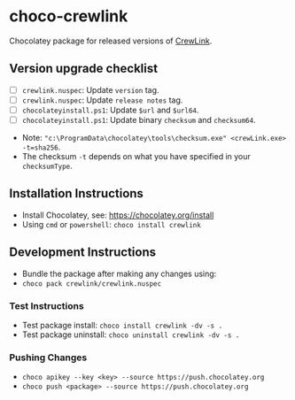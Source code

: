 # choco-crewlink

Chocolatey package for released versions of [CrewLink](https://github.com/ottomated/CrewLink).

## Version upgrade checklist

- [ ] `crewlink.nuspec`: Update `version` tag.
- [ ] `crewlink.nuspec`: Update `release notes` tag.
- [ ] `chocolateyinstall.ps1`: Update `$url` and `$url64`.
- [ ] `chocolateyinstall.ps1`: Update binary `checksum` and `checksum64`.
- Note: `"c:\ProgramData\chocolatey\tools\checksum.exe" <crewLink.exe> -t=sha256`.
- The checksum `-t` depends on what you have specified in your `checksumType`.

## Installation Instructions

- Install Chocolatey, see: <https://chocolatey.org/install>
- Using `cmd` or `powershell`: `choco install crewlink`

## Development Instructions

- Bundle the package after making any changes using:
- `choco pack crewlink/crewlink.nuspec`

### Test Instructions

- Test package install: `choco install crewlink -dv -s .`
- Test package uninstall: `choco uninstall crewlink -dv -s .`

### Pushing Changes

- `choco apikey --key <key> --source https://push.chocolatey.org`
- `choco push <package> --source https://push.chocolatey.org`
